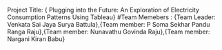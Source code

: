 Project Title: { Plugging into the Future: An Exploration of Electricity Consumption Patterns Using Tableau}
#Team Memebers : {Team Leader: Venkata Sai Jaya Surya Battula},{Team member: P Soma Sekhar Pandu Ranga Raju},{Team member: Nunavathu Govinda Raju},{Team member: Nargani Kiran Babu}
